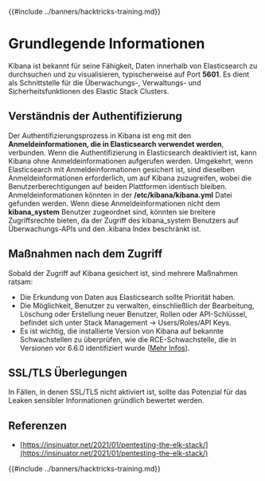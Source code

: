 {{#include ../banners/hacktricks-training.md}}

# Grundlegende Informationen

Kibana ist bekannt für seine Fähigkeit, Daten innerhalb von Elasticsearch zu durchsuchen und zu visualisieren, typischerweise auf Port **5601**. Es dient als Schnittstelle für die Überwachungs-, Verwaltungs- und Sicherheitsfunktionen des Elastic Stack Clusters.

## Verständnis der Authentifizierung

Der Authentifizierungsprozess in Kibana ist eng mit den **Anmeldeinformationen, die in Elasticsearch verwendet werden**, verbunden. Wenn die Authentifizierung in Elasticsearch deaktiviert ist, kann Kibana ohne Anmeldeinformationen aufgerufen werden. Umgekehrt, wenn Elasticsearch mit Anmeldeinformationen gesichert ist, sind dieselben Anmeldeinformationen erforderlich, um auf Kibana zuzugreifen, wobei die Benutzerberechtigungen auf beiden Plattformen identisch bleiben. Anmeldeinformationen könnten in der **/etc/kibana/kibana.yml** Datei gefunden werden. Wenn diese Anmeldeinformationen nicht dem **kibana_system** Benutzer zugeordnet sind, könnten sie breitere Zugriffsrechte bieten, da der Zugriff des kibana_system Benutzers auf Überwachungs-APIs und den .kibana Index beschränkt ist.

## Maßnahmen nach dem Zugriff

Sobald der Zugriff auf Kibana gesichert ist, sind mehrere Maßnahmen ratsam:

- Die Erkundung von Daten aus Elasticsearch sollte Priorität haben.
- Die Möglichkeit, Benutzer zu verwalten, einschließlich der Bearbeitung, Löschung oder Erstellung neuer Benutzer, Rollen oder API-Schlüssel, befindet sich unter Stack Management -> Users/Roles/API Keys.
- Es ist wichtig, die installierte Version von Kibana auf bekannte Schwachstellen zu überprüfen, wie die RCE-Schwachstelle, die in Versionen vor 6.6.0 identifiziert wurde ([Mehr Infos](https://insinuator.net/2021/01/pentesting-the-elk-stack/index.html#ref2)).

## SSL/TLS Überlegungen

In Fällen, in denen SSL/TLS nicht aktiviert ist, sollte das Potenzial für das Leaken sensibler Informationen gründlich bewertet werden.

## Referenzen

- [https://insinuator.net/2021/01/pentesting-the-elk-stack/](https://insinuator.net/2021/01/pentesting-the-elk-stack/)

{{#include ../banners/hacktricks-training.md}}
